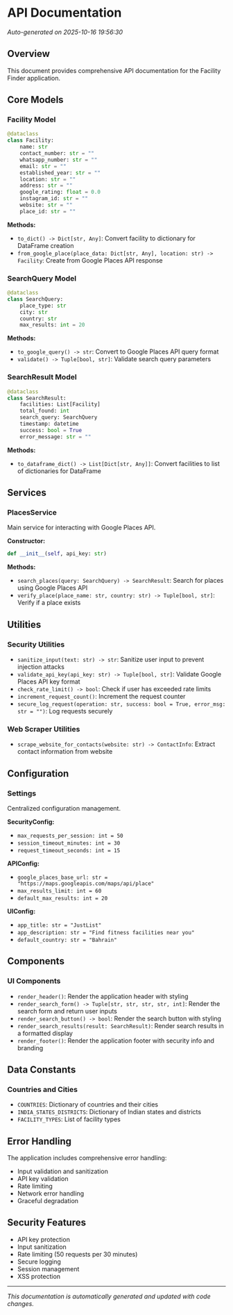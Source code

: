 # API Documentation

*Auto-generated on 2025-10-16 19:56:30*

## Overview
This document provides comprehensive API documentation for the Facility Finder application.

## Core Models

### Facility Model
```python
@dataclass
class Facility:
    name: str
    contact_number: str = ""
    whatsapp_number: str = ""
    email: str = ""
    established_year: str = ""
    location: str = ""
    address: str = ""
    google_rating: float = 0.0
    instagram_id: str = ""
    website: str = ""
    place_id: str = ""
```

**Methods:**
- `to_dict() -> Dict[str, Any]`: Convert facility to dictionary for DataFrame creation
- `from_google_place(place_data: Dict[str, Any], location: str) -> Facility`: Create from Google Places API response

### SearchQuery Model
```python
@dataclass
class SearchQuery:
    place_type: str
    city: str
    country: str
    max_results: int = 20
```

**Methods:**
- `to_google_query() -> str`: Convert to Google Places API query format
- `validate() -> Tuple[bool, str]`: Validate search query parameters

### SearchResult Model
```python
@dataclass
class SearchResult:
    facilities: List[Facility]
    total_found: int
    search_query: SearchQuery
    timestamp: datetime
    success: bool = True
    error_message: str = ""
```

**Methods:**
- `to_dataframe_dict() -> List[Dict[str, Any]]`: Convert facilities to list of dictionaries for DataFrame

## Services

### PlacesService
Main service for interacting with Google Places API.

**Constructor:**
```python
def __init__(self, api_key: str)
```

**Methods:**
- `search_places(query: SearchQuery) -> SearchResult`: Search for places using Google Places API
- `verify_place(place_name: str, country: str) -> Tuple[bool, str]`: Verify if a place exists

## Utilities

### Security Utilities
- `sanitize_input(text: str) -> str`: Sanitize user input to prevent injection attacks
- `validate_api_key(api_key: str) -> Tuple[bool, str]`: Validate Google Places API key format
- `check_rate_limit() -> bool`: Check if user has exceeded rate limits
- `increment_request_count()`: Increment the request counter
- `secure_log_request(operation: str, success: bool = True, error_msg: str = "")`: Log requests securely

### Web Scraper Utilities
- `scrape_website_for_contacts(website: str) -> ContactInfo`: Extract contact information from website

## Configuration

### Settings
Centralized configuration management.

**SecurityConfig:**
- `max_requests_per_session: int = 50`
- `session_timeout_minutes: int = 30`
- `request_timeout_seconds: int = 15`

**APIConfig:**
- `google_places_base_url: str = "https://maps.googleapis.com/maps/api/place"`
- `max_results_limit: int = 60`
- `default_max_results: int = 20`

**UIConfig:**
- `app_title: str = "JustList"`
- `app_description: str = "Find fitness facilities near you"`
- `default_country: str = "Bahrain"`

## Components

### UI Components
- `render_header()`: Render the application header with styling
- `render_search_form() -> Tuple[str, str, str, str, int]`: Render the search form and return user inputs
- `render_search_button() -> bool`: Render the search button with styling
- `render_search_results(result: SearchResult)`: Render search results in a formatted display
- `render_footer()`: Render the application footer with security info and branding

## Data Constants

### Countries and Cities
- `COUNTRIES`: Dictionary of countries and their cities
- `INDIA_STATES_DISTRICTS`: Dictionary of Indian states and districts
- `FACILITY_TYPES`: List of facility types

## Error Handling

The application includes comprehensive error handling:
- Input validation and sanitization
- API key validation
- Rate limiting
- Network error handling
- Graceful degradation

## Security Features

- API key protection
- Input sanitization
- Rate limiting (50 requests per 30 minutes)
- Secure logging
- Session management
- XSS protection

---
*This documentation is automatically generated and updated with code changes.*
